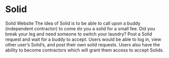 # Solid
Solid Website
The idea of Solid is to be able to call upon a buddy (independent contractor) to come do you a solid for a small fee. 
Did you break your leg and need someone to switch your laundry?
Post a Solid request and wait for a buddy to accept. 
Users would be able to log in, view other user’s Solid’s, and post their own solid requests.
Users also have the ability to become contractors which will grant them access to accept Solids. 
